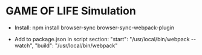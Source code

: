 # GAME OF LIFE Simulation

* Install:
 npm install browser-sync browser-sync-webpack-plugin

* Add to package.json in script section:
 "start": "/usr/local/bin/webpack  --watch", 
 "build": "/usr/local/bin/webpack"

